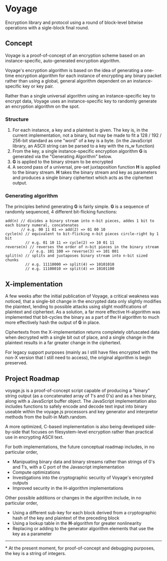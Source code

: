 # Voyage

Encryption library and protocol using a round of block-level bitwise operations with a sigle-block final round.

## Concept

Voyage is a proof-of-concept of an encryption scheme based on an instance-specific, auto-generated encryption algorithm.

Voyage's encryption algorithm is based on the idea of generating a one-time encryption algorithm for each instance of encrypting any binary packet rather than using a global, general algorithm dependent on an instance-specific key or key pair. 

Rather than a single universal algorithm using an instance-specific key to encrypt data, Voyage uses an instance-specific key to randomly generate an encryption algorithm on the spot.

### Structure

1. For each instance, a key and a plaintext is given. The key is, in the current implementation, not a binary, but may be made to fit a 128 / 192 / 256-bit standard as one "word" of a key is a byte. (in the JavaScript library, an ASCII string can be parsed to a key with the rs\_w function)
2. From the key, a single instance-specific encryption algorithm __G__ is generated via the "Generating Algorithm" below.
3. __G__ is applied to the binary stream to be encrypted
4. A second pass of a universal, pre-set juxtaposition function __H__ is applied to the binary stream. __H__ takes the binary stream and key as parameters and produces a single binary ciphertext which acts as the ciphertext output.

### Generating algorithm

The principles behind generating __G__ is fairly simple. __G__ is a sequence of randomly sequenced, 4 different bit-flicking functions:

    add(n) // divides a binary stream into n-bit pieces, addes 1 bit to each binary numeral, concatenates
           // e.g. 00 11 01 => add(2) => 01 00 10
    cycle(n) // equivalent to bit-flicking n-bit pieces circle-right by 1 bit 
             // e.g. 01 10 11 => cycle(2) => 10 01 11
    reverse(n) // reverses the order of n-bit pieces in the binary stream
               // e.g. 101 100 => reverse(3) => 101 001
    split(n) // splits and juxtaposes binary stream into n-bit sized chunks
             // e.g. 11110000 => split(4) => 10101010
             // e.g. 11100010 => split(4) => 10101100

## X-implementation

A few weeks after the initial publication of Voyage, a critical weakness was noticed, that a single-bit change in the encrypted data only slightly modifies the plaintext, lending to possible attacks using slight modifications of plaintext and ciphertext. As a solution, a far more effective H-algorithm was implemented that bit-cycles the binary as a part of the H algorithm to much more effectively hash the output of __G__ in place.

Ciphertexts from the X-implementation returns completely obfuscated data when decrypted with a single bit out of place, and a single change in the plaintext results in a far greater change in the ciphertext. 

For legacy support purposes (mainly as I still have files encrypted with the non-X version that I still need to access), the original algorithm is begin preserved.

## Project Roadmap

voyage.js is a proof-of-concept script capable of producing a "binary" string output (as a concatenated array of 1's and 0's) and as a hex binary, along with a JavaScript buffer object. The JavaScript implementation also includes functions to safely encode and decode text input into binary useable within the voyage.js processors and key generator and interpretor methods from the built-in Math.random.

A more optimized, C-based implementation is also being developed side-by-side that focuses on filesystem-level encryption rather than practical use in encrypting ASCII text. 

For both implementations, the future conceptual roadmap includes, in no particular order,

* Manipuating binary data and binary streams rather than strings of 0's and 1's, with a C port of the Javascript implementation
* Compute optimizations
* Investigations into the cryptographic security of Voyage's encrypted outputs
* Improved security in the H-algorithm implementations

Other possible additions or changes in the algorithm include, in no particular order, 

* Using a different sub-key for each block derived from a cryptographic hash of the key and plaintext of the preceding block
* Using a lookup table in the __H__-algorithm for greater nonlinearity
* Replacing or adding to the generator algorithm elements that use the key as a parameter

- - -

\* At the present moment, for proof-of-concept and debugging purposes, the key is a string of integers.



